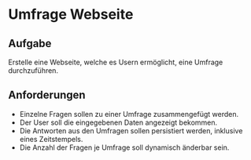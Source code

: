 # Umfrage Webseite

## Aufgabe

Erstelle eine Webseite, welche es Usern ermöglicht, eine Umfrage durchzuführen.

## Anforderungen

- Einzelne Fragen sollen zu einer Umfrage zusammengefügt werden.
- Der User soll die eingegebenen Daten angezeigt bekommen.
- Die Antworten aus den Umfragen sollen persistiert werden, inklusive eines Zeitstempels.
- Die Anzahl der Fragen je Umfrage soll dynamisch änderbar sein.
